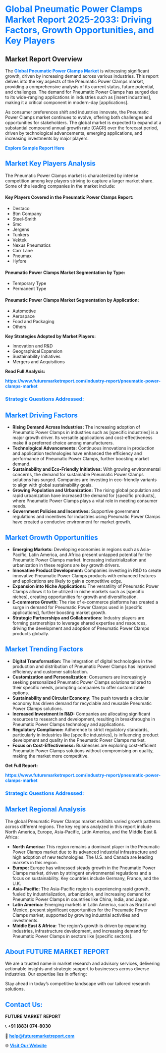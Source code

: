 <h1 style="color: #007BFF;">Global Pneumatic Power Clamps Market Report 2025-2033: Driving Factors, Growth Opportunities, and Key Players</h1>

<section id="overview">
<h2>Market Report Overview</h2>
<p>The <a href="https://www.futuremarketreport.com/industry-report/pneumatic-power-clamps-market" style="color: #007BFF; text-decoration: none;"><strong>Global Pneumatic Power Clamps Market</strong></a> is witnessing significant growth, driven by increasing demand across various industries. This report delves into the key aspects of the Pneumatic Power Clamps market, providing a comprehensive analysis of its current status, future potential, and challenges. The demand for Pneumatic Power Clamps has surged due to its wide-ranging applications in industries such as [insert industries], making it a critical component in modern-day [applications].</p>
<p>As consumer preferences shift and industries innovate, the Pneumatic Power Clamps market continues to evolve, offering both challenges and opportunities for stakeholders. The global market is expected to expand at a substantial compound annual growth rate (CAGR) over the forecast period, driven by technological advancements, emerging applications, and increasing investments by major players.</p>
</section>

<section id="overview">
<p><a href="https://www.futuremarketreport.com/request-sample/reportId=31206" style="color: #007BFF; text-decoration: none;"><strong>Explore Sample Report Here</strong></a></p>
</section>

<section id="key-players">
<h2 style="color: #007BFF;">Market Key Players Analysis</h2>
<p>The Pneumatic Power Clamps market is characterized by intense competition among key players striving to capture a larger market share. Some of the leading companies in the market include:</p>
<h4>Key Players Covered in the Pneumatic Power Clamps Report:</h4>
<ul><li>Destaco</li><li>Btm Company</li><li>Steel-Smith</li><li>Smc</li><li>Jergens</li><li>Tunkers</li><li>Vektek</li><li>Nexus Pneumatics</li><li>Carr Lane</li><li>Pneumax</li><li>Hyfore</li></ul>
<h4>Pneumatic Power Clamps Market Segmentation by Type:</h4>
<ul><li>Temporary Type</li><li>Permanent Type</li></ul>

<h4>Pneumatic Power Clamps Market Segmentation by Application:</h4>
<ul><li>Automotive</li><li>Aerospace</li><li>Food and Packaging</li><li>Others</li></ul>
<p><strong>Key Strategies Adopted by Market Players:</strong></p>
<ul>
<li>Innovation and R&D</li>
<li>Geographical Expansion</li>
<li>Sustainability Initiatives</li>
<li>Mergers and Acquisitions</li>
</ul>
</section>

<section>
<p><strong>Read Full Analysis: </strong></p><a href="https://www.futuremarketreport.com/industry-report/pneumatic-power-clamps-market" style="color: #007BFF; text-decoration: none;"><strong>https://www.futuremarketreport.com/industry-report/pneumatic-power-clamps-market</strong></a>
<h3 style="color: #007BFF;">Strategic Questions Addressed:</h3>
</section>

<section id="driving-factors">
<h2 style="color: #007BFF;">Market Driving Factors</h2>
<ul>
<li><strong>Rising Demand Across Industries:</strong> The increasing adoption of Pneumatic Power Clamps in industries such as [specific industries] is a major growth driver. Its versatile applications and cost-effectiveness make it a preferred choice among manufacturers.</li>
<li><strong>Technological Advancements:</strong> Continuous innovations in production and application technologies have enhanced the efficiency and performance of Pneumatic Power Clamps, further boosting market demand.</li>
<li><strong>Sustainability and Eco-Friendly Initiatives:</strong> With growing environmental concerns, the demand for sustainable Pneumatic Power Clamps solutions has surged. Companies are investing in eco-friendly variants to align with global sustainability goals.</li>
<li><strong>Growing Population and Urbanization:</strong> The rising global population and rapid urbanization have increased the demand for [specific products], where Pneumatic Power Clamps plays a vital role in meeting consumer needs.</li>
<li><strong>Government Policies and Incentives:</strong> Supportive government regulations and incentives for industries using Pneumatic Power Clamps have created a conducive environment for market growth.</li>
</ul>
</section>

<section id="growth-opportunities">
<h2 style="color: #007BFF;">Market Growth Opportunities</h2>
<ul>
<li><strong>Emerging Markets:</strong> Developing economies in regions such as Asia-Pacific, Latin America, and Africa present untapped potential for the Pneumatic Power Clamps market. Increasing industrialization and urbanization in these regions are key growth drivers.</li>
<li><strong>Innovative Product Development:</strong> Companies investing in R&D to create innovative Pneumatic Power Clamps products with enhanced features and applications are likely to gain a competitive edge.</li>
<li><strong>Expansion into Niche Applications:</strong> The versatility of Pneumatic Power Clamps allows it to be utilized in niche markets such as [specific niches], creating opportunities for growth and diversification.</li>
<li><strong>E-commerce Growth:</strong> The rise of e-commerce platforms has created a surge in demand for Pneumatic Power Clamps used in [specific applications], further boosting market growth.</li>
<li><strong>Strategic Partnerships and Collaborations:</strong> Industry players are forming partnerships to leverage shared expertise and resources, driving the development and adoption of Pneumatic Power Clamps products globally.</li>
</ul>
</section>

<section id="trending-factors">
<h2 style="color: #007BFF;">Market Trending Factors</h2>
<ul>
<li><strong>Digital Transformation:</strong> The integration of digital technologies in the production and distribution of Pneumatic Power Clamps has improved efficiency and customer satisfaction.</li>
<li><strong>Customization and Personalization:</strong> Consumers are increasingly seeking personalized Pneumatic Power Clamps solutions tailored to their specific needs, prompting companies to offer customizable options.</li>
<li><strong>Sustainability and Circular Economy:</strong> The push towards a circular economy has driven demand for recyclable and reusable Pneumatic Power Clamps solutions.</li>
<li><strong>Increased Investment in R&D:</strong> Companies are allocating significant resources to research and development, resulting in breakthroughs in Pneumatic Power Clamps technology and applications.</li>
<li><strong>Regulatory Compliance:</strong> Adherence to strict regulatory standards, particularly in industries like [specific industries], is influencing product development and quality in the Pneumatic Power Clamps market.</li>
<li><strong>Focus on Cost-Effectiveness:</strong> Businesses are exploring cost-efficient Pneumatic Power Clamps solutions without compromising on quality, making the market more competitive.</li>
</ul>
</section>

<section>
<p><strong>Get Full Report: </strong></p><a href="https://www.futuremarketreport.com/industry-report/pneumatic-power-clamps-market" style="color: #007BFF; text-decoration: none;"><strong>https://www.futuremarketreport.com/industry-report/pneumatic-power-clamps-market</strong></a>
<h3 style="color: #007BFF;">Strategic Questions Addressed:</h3>
</section>


<section id="regional-analysis">
<h2 style="color: #007BFF;">Market Regional Analysis</h2>
<p>The global Pneumatic Power Clamps market exhibits varied growth patterns across different regions. The key regions analyzed in this report include North America, Europe, Asia-Pacific, Latin America, and the Middle East & Africa:</p>
<ul>
<li><strong>North America:</strong> This region remains a dominant player in the Pneumatic Power Clamps market due to its advanced industrial infrastructure and high adoption of new technologies. The U.S. and Canada are leading markets in this region.</li>
<li><strong>Europe:</strong> Europe has witnessed steady growth in the Pneumatic Power Clamps market, driven by stringent environmental regulations and a focus on sustainability. Key countries include Germany, France, and the U.K.</li>
<li><strong>Asia-Pacific:</strong> The Asia-Pacific region is experiencing rapid growth, fueled by industrialization, urbanization, and increasing demand for Pneumatic Power Clamps in countries like China, India, and Japan.</li>
<li><strong>Latin America:</strong> Emerging markets in Latin America, such as Brazil and Mexico, present significant opportunities for the Pneumatic Power Clamps market, supported by growing industrial activities and investments.</li>
<li><strong>Middle East & Africa:</strong> The region’s growth is driven by expanding industries, infrastructure development, and increasing demand for Pneumatic Power Clamps in sectors like [specific sectors].</li>
</ul>
</section>

<footer>
<h2 style="color: #007BFF;">About FUTURE MARKET REPORT</h2>
<p>We are a trusted name in market research and advisory services, delivering actionable insights and strategic support to businesses across diverse industries. Our expertise lies in offering:</p>

<p>Stay ahead in today’s competitive landscape with our tailored research solutions.</p>

<h2 style="color: #007BFF;">Contact Us:</h2>
<p><strong>FUTURE MARKET REPORT</strong></p>
<p>📞 <strong>+91 (883) 074-8030</strong></p>
<p>📧 <strong><a href="mailto:help@futuremarketreport.com" style="color: #007BFF;">help@futuremarketreport.com</a></strong></p>
<p>🌐 <strong><a href="https://www.futuremarketreport.com/" style="color: #007BFF;">Visit Our Website</a></strong></p>
</footer>